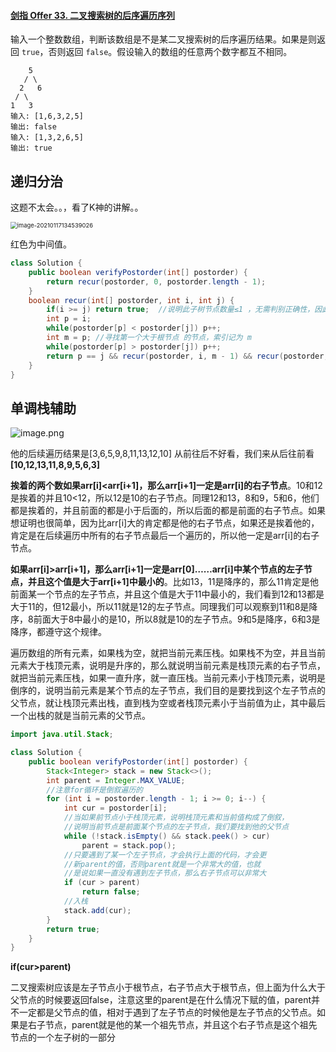 

#### [剑指 Offer 33. 二叉搜索树的后序遍历序列](https://leetcode-cn.com/problems/er-cha-sou-suo-shu-de-hou-xu-bian-li-xu-lie-lcof/)

输入一个整数数组，判断该数组是不是某二叉搜索树的后序遍历结果。如果是则返回 `true`，否则返回 `false`。假设输入的数组的任意两个数字都互不相同。

 ```
     5
    / \
   2   6
  / \
 1   3
输入: [1,6,3,2,5]
输出: false
输入: [1,3,2,6,5]
输出: true
 ```

## 递归分治

这题不太会。。，看了K神的讲解。。

<img src="https://gitee.com/20162180090/piccgo/raw/master/pic/image-20210117134539026.png" alt="image-20210117134539026" style="zoom: 67%;" />

红色为中间值。

```java
class Solution {
    public boolean verifyPostorder(int[] postorder) {
        return recur(postorder, 0, postorder.length - 1);
    }
    boolean recur(int[] postorder, int i, int j) {
        if(i >= j) return true;  //说明此子树节点数量≤1 ，无需判别正确性，因此直接返回 true
        int p = i;
        while(postorder[p] < postorder[j]) p++;
        int m = p; //寻找第一个大于根节点 的节点，索引记为 m
        while(postorder[p] > postorder[j]) p++;
        return p == j && recur(postorder, i, m - 1) && recur(postorder, m, j - 1); //左右节点应该都符合。
    }
}
```

## 单调栈辅助

![image.png](https://gitee.com/20162180090/piccgo/raw/master/pic/1597978800-kbKrIm-image.png)



他的后续遍历结果是[3,6,5,9,8,11,13,12,10] 从前往后不好看，我们来从后往前看  **[10,12,13,11,8,9,5,6,3]**

**挨着的两个数如果arr[i]<arr[i+1]，那么arr[i+1]一定是arr[i]的右子节点**。10和12是挨着的并且10<12，所以12是10的右子节点。同理12和13，8和9，5和6，他们都是挨着的，并且前面的都是小于后面的，所以后面的都是前面的右子节点。如果想证明也很简单，因为比arr[i]大的肯定都是他的右子节点，如果还是挨着他的，肯定是在后续遍历中所有的右子节点最后一个遍历的，所以他一定是arr[i]的右子节点。

**如果arr[i]>arr[i+1]，那么arr[i+1]一定是arr[0]……arr[i]中某个节点的左子节点，并且这个值是大于arr[i+1]中最小的**。比如13，11是降序的，那么11肯定是他前面某一个节点的左子节点，并且这个值是大于11中最小的，我们看到12和13都是大于11的，但12最小，所以11就是12的左子节点。同理我们可以观察到11和8是降序，8前面大于8中最小的是10，所以8就是10的左子节点。9和5是降序，6和3是降序，都遵守这个规律。



遍历数组的所有元素，如果栈为空，就把当前元素压栈。如果栈不为空，并且当前元素大于栈顶元素，说明是升序的，那么就说明当前元素是栈顶元素的右子节点，就把当前元素压栈，如果一直升序，就一直压栈。当前元素小于栈顶元素，说明是倒序的，说明当前元素是某个节点的左子节点，我们目的是要找到这个左子节点的父节点，就让栈顶元素出栈，直到栈为空或者栈顶元素小于当前值为止，其中最后一个出栈的就是当前元素的父节点。

```java
import java.util.Stack;

class Solution {
    public boolean verifyPostorder(int[] postorder) {
        Stack<Integer> stack = new Stack<>();
        int parent = Integer.MAX_VALUE;
        //注意for循环是倒叙遍历的
        for (int i = postorder.length - 1; i >= 0; i--) {
            int cur = postorder[i];
            //当如果前节点小于栈顶元素，说明栈顶元素和当前值构成了倒叙，
            //说明当前节点是前面某个节点的左子节点，我们要找到他的父节点
            while (!stack.isEmpty() && stack.peek() > cur)
                parent = stack.pop();
            //只要遇到了某一个左子节点，才会执行上面的代码，才会更
            //新parent的值，否则parent就是一个非常大的值，也就
            //是说如果一直没有遇到左子节点，那么右子节点可以非常大
            if (cur > parent)
                return false;
            //入栈
            stack.add(cur);
        }
        return true;
    }
}
```

**if(cur>parent)**

二叉搜索树应该是左子节点小于根节点，右子节点大于根节点，但上面为什么大于父节点的时候要返回false，注意这里的parent是在什么情况下赋的值，parent并不一定都是父节点的值，相对于遇到了左子节点的时候他是左子节点的父节点。如果是右子节点，parent就是他的某一个祖先节点，并且这个右子节点是这个祖先节点的一个左子树的一部分

